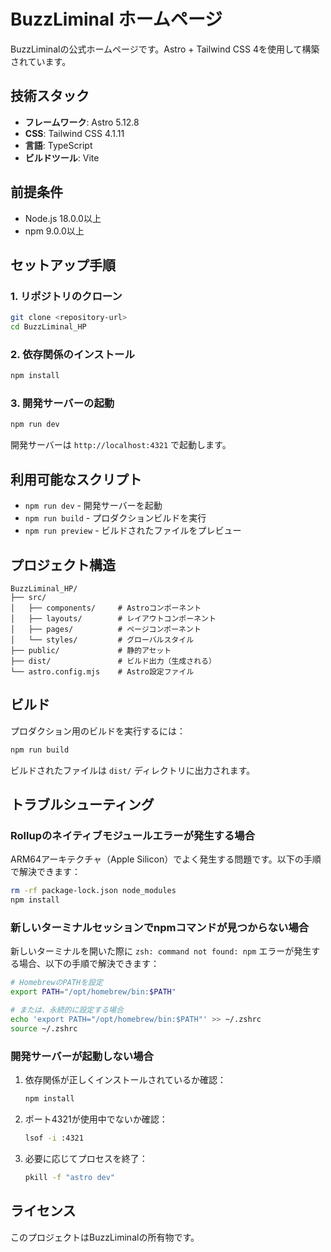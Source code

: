 # BuzzLiminal ホームページ

BuzzLiminalの公式ホームページです。Astro + Tailwind CSS 4を使用して構築されています。

## 技術スタック

- **フレームワーク**: Astro 5.12.8
- **CSS**: Tailwind CSS 4.1.11
- **言語**: TypeScript
- **ビルドツール**: Vite

## 前提条件

- Node.js 18.0.0以上
- npm 9.0.0以上

## セットアップ手順

### 1. リポジトリのクローン

```bash
git clone <repository-url>
cd BuzzLiminal_HP
```

### 2. 依存関係のインストール

```bash
npm install
```

### 3. 開発サーバーの起動

```bash
npm run dev
```

開発サーバーは `http://localhost:4321` で起動します。

## 利用可能なスクリプト

- `npm run dev` - 開発サーバーを起動
- `npm run build` - プロダクションビルドを実行
- `npm run preview` - ビルドされたファイルをプレビュー

## プロジェクト構造

```
BuzzLiminal_HP/
├── src/
│   ├── components/     # Astroコンポーネント
│   ├── layouts/        # レイアウトコンポーネント
│   ├── pages/          # ページコンポーネント
│   └── styles/         # グローバルスタイル
├── public/             # 静的アセット
├── dist/               # ビルド出力（生成される）
└── astro.config.mjs    # Astro設定ファイル
```

## ビルド

プロダクション用のビルドを実行するには：

```bash
npm run build
```

ビルドされたファイルは `dist/` ディレクトリに出力されます。

## トラブルシューティング

### Rollupのネイティブモジュールエラーが発生する場合

ARM64アーキテクチャ（Apple Silicon）でよく発生する問題です。以下の手順で解決できます：

```bash
rm -rf package-lock.json node_modules
npm install
```

### 新しいターミナルセッションでnpmコマンドが見つからない場合

新しいターミナルを開いた際に `zsh: command not found: npm` エラーが発生する場合、以下の手順で解決できます：

```bash
# HomebrewのPATHを設定
export PATH="/opt/homebrew/bin:$PATH"

# または、永続的に設定する場合
echo 'export PATH="/opt/homebrew/bin:$PATH"' >> ~/.zshrc
source ~/.zshrc
```

### 開発サーバーが起動しない場合

1. 依存関係が正しくインストールされているか確認：
   ```bash
   npm install
   ```

2. ポート4321が使用中でないか確認：
   ```bash
   lsof -i :4321
   ```

3. 必要に応じてプロセスを終了：
   ```bash
   pkill -f "astro dev"
   ```

## ライセンス

このプロジェクトはBuzzLiminalの所有物です。
